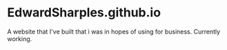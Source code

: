 # EdwardSharples.github.io

A website that I've built that i was in hopes of using for business. Currently working.
